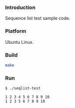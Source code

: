 ### Introduction

Sequence list test sample code.


### Platform

Ubuntu Linux.


### Build

```bash
make
```


### Run

```console
$ ./seqlist-test

1 2 3 4 5 6 7 8 9 10
1 2 3 5 6 7 8 9 10
```
